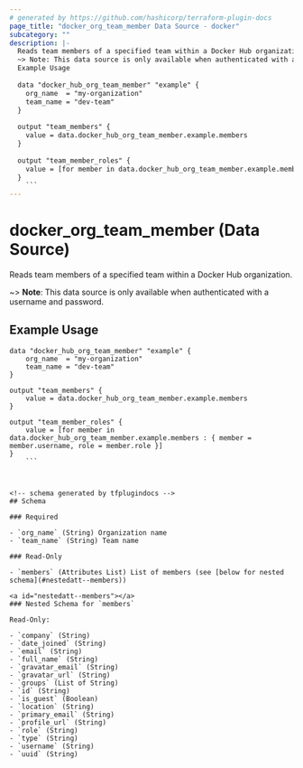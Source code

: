 ```yaml
---
# generated by https://github.com/hashicorp/terraform-plugin-docs
page_title: "docker_org_team_member Data Source - docker"
subcategory: ""
description: |-
  Reads team members of a specified team within a Docker Hub organization.
  ~> Note: This data source is only available when authenticated with a username and password.
  Example Usage
  
  data "docker_hub_org_team_member" "example" {
  	org_name  = "my-organization"
  	team_name = "dev-team"
  }
  
  output "team_members" {
  	value = data.docker_hub_org_team_member.example.members
  }
  
  output "team_member_roles" {
  	value = [for member in data.docker_hub_org_team_member.example.members : { member = member.username, role = member.role }]
  }
  	```
---
```


# docker_org_team_member (Data Source)

Reads team members of a specified team within a Docker Hub organization.

~> **Note**: This data source is only available when authenticated with a username and password.

## Example Usage

```hcl
data "docker_hub_org_team_member" "example" {
	org_name  = "my-organization"
	team_name = "dev-team"
}

output "team_members" {
	value = data.docker_hub_org_team_member.example.members
}

output "team_member_roles" {
	value = [for member in data.docker_hub_org_team_member.example.members : { member = member.username, role = member.role }]
}
	```



<!-- schema generated by tfplugindocs -->
## Schema

### Required

- `org_name` (String) Organization name
- `team_name` (String) Team name

### Read-Only

- `members` (Attributes List) List of members (see [below for nested schema](#nestedatt--members))

<a id="nestedatt--members"></a>
### Nested Schema for `members`

Read-Only:

- `company` (String)
- `date_joined` (String)
- `email` (String)
- `full_name` (String)
- `gravatar_email` (String)
- `gravatar_url` (String)
- `groups` (List of String)
- `id` (String)
- `is_guest` (Boolean)
- `location` (String)
- `primary_email` (String)
- `profile_url` (String)
- `role` (String)
- `type` (String)
- `username` (String)
- `uuid` (String)
